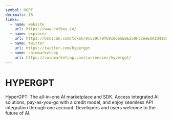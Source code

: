 ```yaml
---
symbol: HGPT
decimals: 18
links:
  - name: website
    url: https://www.catboy.io/
  - name: explorer
    url: https://bscscan.com/token/0x529C79f6918665EBE250F32eeEAA1d410a0798C6
  - name: twitter
    url: https://twitter.com/hypergpt
  - name: coinmarketcap
    url: https://coinmarketcap.com/currencies/hypergpt/
---
```


# HYPERGPT

HyperGPT: The all-in-one AI marketplace and SDK. Access integrated AI solutions, pay-as-you-go with a credit model, and enjoy seamless API integration through one account. Developers and users welcome to the future of AI.
